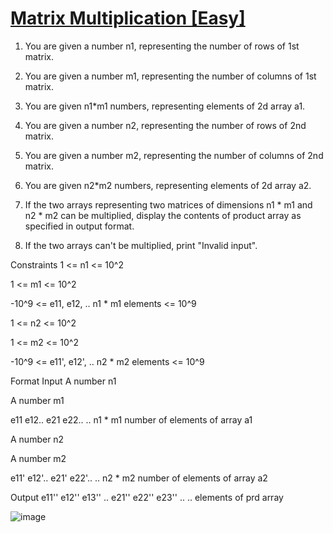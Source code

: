 # [Matrix Multiplication [Easy]](https://nados.io/question/matrix-multiplication)

1. You are given a number n1, representing the number of rows of 1st matrix.

2. You are given a number m1, representing the number of columns of 1st matrix.

3. You are given n1*m1 numbers, representing elements of 2d array a1.

4. You are given a number n2, representing the number of rows of 2nd matrix.

5. You are given a number m2, representing the number of columns of 2nd matrix.

6. You are given n2*m2 numbers, representing elements of 2d array a2.

7. If the two arrays representing two matrices of dimensions n1 * m1 and n2 * m2 can be multiplied, display the contents of product array as specified in output format.

8. If the two arrays can't be multiplied, print "Invalid input".


Constraints
1 <= n1 <= 10^2

1 <= m1 <= 10^2

-10^9 <= e11, e12, .. n1 * m1 elements <= 10^9

1 <= n2 <= 10^2

1 <= m2 <= 10^2

-10^9 <= e11', e12', .. n2 * m2 elements <= 10^9


Format
Input
A number n1

A number m1

e11 e12.. e21 e22.. .. n1 * m1 number of elements of array a1

A number n2

A number m2

e11' e12'.. e21' e22'.. .. n2 * m2 number of elements of array a2


Output
e11'' e12'' e13'' .. e21'' e22'' e23'' .. .. elements of prd array

![image](https://user-images.githubusercontent.com/97858274/193456811-26e02d0d-0961-4466-b3d1-00a327e53437.png)

